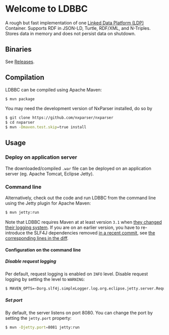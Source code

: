 # Welcome to LDBBC
A rough but fast implementation of one [Linked Data Platform (LDP)](https://www.w3.org/TR/ldp/) Container.
Supports RDF in JSON-LD, Turtle, RDF/XML, and N-Triples.
Stores data in memory and does not persist data on shutdown.

## Binaries
See [Releases](https://github.com/kaefer3000/ldbbc/releases).

## Compilation
LDBBC can be compiled using Apache Maven:
```sh
$ mvn package
```
You may need the development version of NxParser installed, do so by
```sh
$ git clone https://github.com/nxparser/nxparser
$ cd nxparser
$ mvn -Dmaven.test.skip=true install
```

## Usage

### Deploy on application server
The downloaded/compiled `.war` file can be deployed on an application server (eg. Apache Tomcat, Eclipse Jetty).

### Command line
Alternatively, check out the code and run LDBBC from the command line using the Jetty plugin for Apache Maven:
```sh
$ mvn jetty:run
```
Note that LDBBC requires Maven at at least version `3.1` when [they changed their logging system](https://maven.apache.org/maven-logging.html).
If you are on an earlier version, you have to re-introduce the SLF4J dependencies removed [in a recent commit](https://github.com/kaefer3000/ldbbc/commit/fe01d54f838ed84a99ac55f7585b113a2ba97d4a), see [the corresponding lines in the diff](https://github.com/kaefer3000/ldbbc/commit/fe01d54f838ed84a99ac55f7585b113a2ba97d4a#diff-600376dffeb79835ede4a0b285078036L22).
#### Configuration on the command line
##### Disable request logging
Per default, request logging is enabled on `INFO` level.
Disable request logging by setting the level to `WARNING`:

```sh
$ MAVEN_OPTS=-Dorg.slf4j.simpleLogger.log.org.eclipse.jetty.server.RequestLog=warn mvn jetty:run
```

##### Set port
By default, the server listens on port 8080.
You can change the port by setting the `jetty.port` property:
```sh
$ mvn -Djetty.port=8081 jetty:run
```

